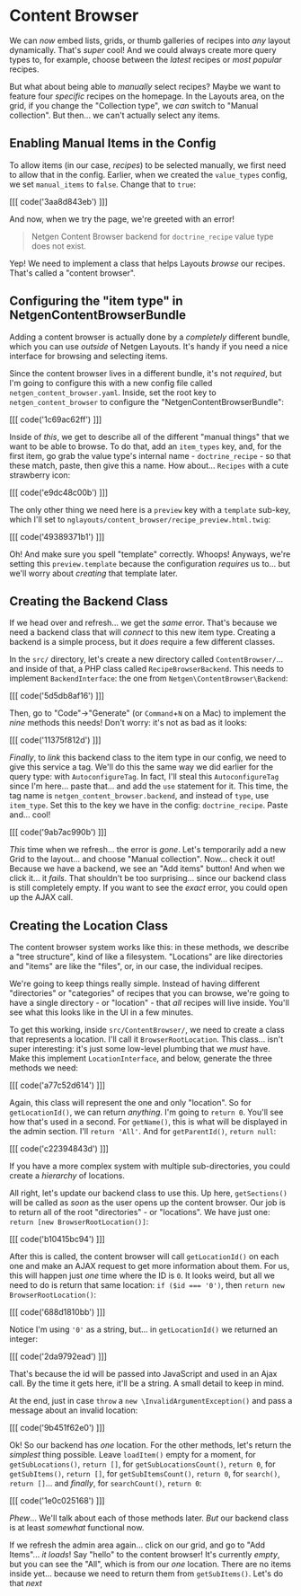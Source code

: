 # Content Browser

We can *now* embed lists, grids, or thumb galleries of recipes into *any* layout
dynamically. That's *super* cool! And we could always create more query types to,
for example, choose between the *latest* recipes or *most popular* recipes.

But what about being able to *manually* select recipes? Maybe we want to feature
four *specific* recipes on the homepage. In the Layouts area, on the grid, if you
change the "Collection type", we *can* switch to "Manual collection". But then...
we can't actually select any items.

## Enabling Manual Items in the Config

To allow items (in our case, *recipes*) to be selected manually, we first need
to allow that in the config. Earlier, when we created the `value_types` config,
we set `manual_items` to `false`. Change that to `true`:

[[[ code('3aa8d843eb') ]]]

And now, when we try the page, we're greeted with an error!

> Netgen Content Browser backend for `doctrine_recipe` value type does not exist.

Yep! We need to implement a class that helps Layouts *browse* our recipes. That's
called a "content browser".

## Configuring the "item type" in NetgenContentBrowserBundle

Adding a content browser is actually done by a *completely* different bundle, which
you can use *outside* of Netgen Layouts. It's handy if you need a nice interface
for browsing and selecting items.

Since the content browser lives in a different bundle, it's not *required*, but I'm
going to configure this with a new config file called `netgen_content_browser.yaml`.
Inside, set the root key to `netgen_content_browser` to configure the
"NetgenContentBrowserBundle":

[[[ code('1c69ac62ff') ]]]

Inside of *this*, we get to describe all of the different "manual things" that we
want to be able to browse. To do that, add an `item_types` key, and, for the first
item, go grab the value type's internal name - `doctrine_recipe` - so that these
match, paste, then give this a name. How about... `Recipes` with a cute strawberry
icon:

[[[ code('e9dc48c00b') ]]]

The only other thing we need here is a `preview` key with a `template` sub-key,
which I'll set to `nglayouts/content_browser/recipe_preview.html.twig`:

[[[ code('49389371b1') ]]]

Oh! And make sure you spell "template" correctly. Whoops! Anyways, we're setting
this `preview.template` because the configuration *requires* us to... but we'll
worry about *creating* that template later.

## Creating the Backend Class

If we head over and refresh... we get the *same* error. That's because we need a
backend class that will *connect* to this new item type. Creating a backend is a
simple process, but it *does* require a few different classes.

In the `src/` directory, let's create a new directory called `ContentBrowser/`...
and inside of that, a PHP class called `RecipeBrowserBackend`. This needs
to implement `BackendInterface`: the one from `Netgen\ContentBrowser\Backend`:

[[[ code('5d5db8af16') ]]]

Then, go to "Code"->"Generate" (or `Command`+`N` on a Mac) to implement the *nine*
methods this needs! Don't worry: it's not as bad as it looks:

[[[ code('11375f812d') ]]]

*Finally*, to *link* this backend class to the item type in our config, we need
to give this service a tag. We'll do this the same way we did earlier for the
query type: with `AutoconfigureTag`. In fact, I'll steal this `AutoconfigureTag`
since I'm here... paste that... and add the `use` statement for it. This time, the
tag name is `netgen_content_browser.backend`, and instead of `type`, use
`item_type`. Set this to the key we have in the config: `doctrine_recipe`. Paste
and... cool!

[[[ code('9ab7ac990b') ]]]

*This* time when we refresh... the error is *gone*. Let's temporarily add a new Grid
to the layout... and choose "Manual collection". Now... check it out! Because we
have a backend, we see an "Add items" button! And when we click it... it *fails*.
That shouldn't be too surprising... since our backend class is still completely empty.
If you want to see the *exact* error, you could open up the AJAX call.

## Creating the Location Class

The content browser system works like this: in these methods, we describe a "tree
structure", kind of like a filesystem. "Locations" are like directories and "items"
are like the "files", or, in our case, the individual recipes.

We're going to keep things really simple. Instead of having different "directories"
or "categories" of recipes that you can browse, we're going to have a single
directory - or "location" - that *all* recipes will live inside. You'll see what
this looks like in the UI in a few minutes.

To get this working, inside `src/ContentBrowser/`, we need to create a class that
represents a location. I'll call it `BrowserRootLocation`. This class... isn't super
interesting: it's just some low-level plumbing that we *must* have. Make this
implement `LocationInterface`, and below, generate the three methods we need:

[[[ code('a77c52d614') ]]]

Again, this class will represent the one and only "location". So for
`getLocationId()`, we can return *anything*. I'm going to `return 0`. You'll see
how that's used in a second. For `getName()`, this is what will be displayed in the
admin section. I'll `return 'All'`. And for `getParentId()`, `return null`:

[[[ code('c22394843d') ]]]

If you have a more complex system with multiple sub-directories, you could create a
*hierarchy* of locations.

All right, let's update our backend class to use this. Up here, `getSections()`
will be called as *soon* as the user opens up the content browser. Our job is to
return all of the root "directories" - or "locations". We have just one:
`return [new BrowserRootLocation()]`:

[[[ code('b10415bc94') ]]]

After this is called, the content browser will call `getLocationId()` on each
one and make an AJAX request to get more information about them. For us, this will
happen just *one* time where the ID is `0`. It looks weird, but all we need to do
is return that same location: `if ($id === '0')`, then
`return new BrowserRootLocation()`:

[[[ code('688d1810bb') ]]]

Notice I'm using `'0'` as a string, but... in `getLocationId()` we returned
an integer:

[[[ code('2da9792ead') ]]]

That's because the id will be passed into JavaScript and used in an Ajax call.
By the time it gets here, it'll be a string. A small detail to keep in mind.

At the end, just in case `throw` a `new \InvalidArgumentException()` and pass
a message about an invalid location:

[[[ code('9b451f62e0') ]]]

Ok! So our backend has *one* location. For the other methods, let's return the
*simplest* thing possible. Leave `loadItem()` empty for a moment, for
`getSubLocations()`, `return []`, for `getSubLocationsCount()`, `return 0`, for
`getSubItems()`, `return []`, for `getSubItemsCount()`, `return 0`, for `search()`,
`return []`... and *finally*, for `searchCount()`, `return 0`:

[[[ code('1e0c025168') ]]]

*Phew*... We'll talk about each of those methods later. *But* our backend class is
at least *somewhat* functional now.

If we refresh the admin area again... click on our grid, and go to "Add Items"...
*it loads*! Say "hello" to the content browser! It's currently *empty*, but you can
see the "All", which is from our *one* location. There are no items inside yet...
because we need to return them from `getSubItems()`. Let's do that *next*
